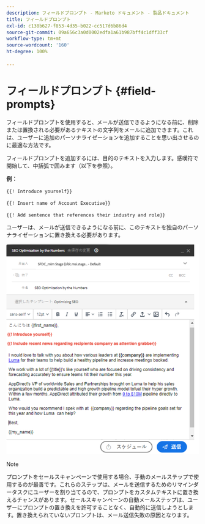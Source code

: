 ```yaml
---
description: フィールドプロンプト - Marketo ドキュメント - 製品ドキュメント
title: フィールドプロンプト
exl-id: c138b627-f853-4d35-b022-cc517d6b86d4
source-git-commit: 09a656c3a0d0002edfa1a61b987bff4c1dff33cf
workflow-type: tm+mt
source-wordcount: '160'
ht-degree: 100%

---
```


# フィールドプロンプト {#field-prompts}

フィールドプロンプトを使用すると、メールが送信できるようになる前に、削除または置換される必要があるテキストの文字列をメールに追加できます。これは、ユーザーに追加のパーソナライゼーションを追加することを思い出させるのに最適な方法です。

フィールドプロンプトを追加するには、目的のテキストを入力します。感嘆符で開始して、中括弧で囲みます（以下を参照）。

**例：**

`{{! Introduce yourself}}`

`{{! Insert name of Account Executive}}`

`{{! Add sentence that references their industry and role}}`

<p>ユーザーは、メールが送信できるようになる前に、このテキストを独自のパーソナライゼーションに置き換える必要があります。

![](assets/field-prompts-1.png)

>[!NOTE]
>
>プロンプトをセールスキャンペーンで使用する場合、手動のメールステップで使用するのが最善です。これらのステップは、メールを送信するためのリマインダータスクにユーザーを割り当てるので、プロンプトをカスタムテキストに置き換えるチャンスがあります。セールスキャンペーンの自動メールステップは、ユーザーにプロンプトの置き換えを許可することなく、自動的に送信しようとします。置き換えられていないプロンプトは、メール送信失敗の原因となります。
